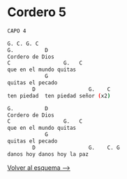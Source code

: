 # Cordero 5

```bash
CAPO 4

G. C. G. C
G.          D
Cordero de Dios
C                 G.   C
que en el mundo quitas 
            G
quitas el pecado
        D                 G.    C
ten piedad  ten piedad señor (x2)

G.          D
Cordero de Dios
C                 G.   C
que en el mundo quitas 
            G
quitas el pecado
        D                 G.    C. G
danos hoy danos hoy la paz


```

[Volver al esquema -->](../quince_anios.md)
